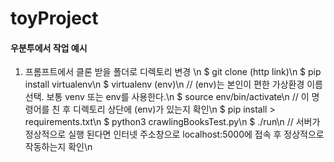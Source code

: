# toyProject
#### 우분투에서 작업 예시
1. 프롬프트에서 클론 받을 폴더로 디렉토리 변경 \n
$ git clone (http link)\n
$ pip install virtualenv\n
$ virtualenv (env)\n
  // (env)는 본인이 편한 가상환경 이름 선택. 보통 venv 또는 env를 사용한다.\n
$ source env/bin/activate\n
  // 이 명령어를 친 후 디렉토리 상단에 (env)가 있는지 확인\n
$ pip install > requirements.txt\n
$ python3 crawlingBooksTest.py\n
$ ./run\n
  // 서버가 정상적으로 실행 된다면 인터넷 주소창으로 localhost:5000에 접속 후 정상적으로 작동하는지 확인\n
